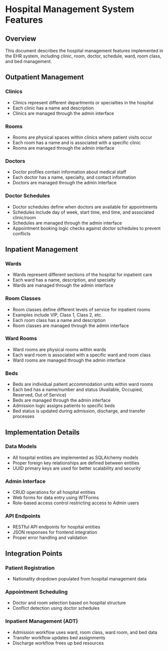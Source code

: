 # Hospital Management System Features

## Overview
This document describes the hospital management features implemented in the EHR system, including clinic, room, doctor, schedule, ward, room class, and bed management.

## Outpatient Management

### Clinics
- Clinics represent different departments or specialties in the hospital
- Each clinic has a name and description
- Clinics are managed through the admin interface

### Rooms
- Rooms are physical spaces within clinics where patient visits occur
- Each room has a name and is associated with a specific clinic
- Rooms are managed through the admin interface

### Doctors
- Doctor profiles contain information about medical staff
- Each doctor has a name, specialty, and contact information
- Doctors are managed through the admin interface

### Doctor Schedules
- Doctor schedules define when doctors are available for appointments
- Schedules include day of week, start time, end time, and associated clinic/room
- Schedules are managed through the admin interface
- Appointment booking logic checks against doctor schedules to prevent conflicts

## Inpatient Management

### Wards
- Wards represent different sections of the hospital for inpatient care
- Each ward has a name, description, and specialty
- Wards are managed through the admin interface

### Room Classes
- Room classes define different levels of service for inpatient rooms
- Examples include VIP, Class 1, Class 2, etc.
- Each room class has a name and description
- Room classes are managed through the admin interface

### Ward Rooms
- Ward rooms are physical rooms within wards
- Each ward room is associated with a specific ward and room class
- Ward rooms are managed through the admin interface

### Beds
- Beds are individual patient accommodation units within ward rooms
- Each bed has a name/number and status (Available, Occupied, Reserved, Out of Service)
- Beds are managed through the admin interface
- Admission logic assigns patients to specific beds
- Bed status is updated during admission, discharge, and transfer processes

## Implementation Details

### Data Models
- All hospital entities are implemented as SQLAlchemy models
- Proper foreign key relationships are defined between entities
- UUID primary keys are used for better scalability and security

### Admin Interface
- CRUD operations for all hospital entities
- Web forms for data entry using WTForms
- Role-based access control restricting access to Admin users

### API Endpoints
- RESTful API endpoints for hospital entities
- JSON responses for frontend integration
- Proper error handling and validation

## Integration Points

### Patient Registration
- Nationality dropdown populated from hospital management data

### Appointment Scheduling
- Doctor and room selection based on hospital structure
- Conflict detection using doctor schedules

### Inpatient Management (ADT)
- Admission workflow uses ward, room class, ward room, and bed data
- Transfer workflow updates bed assignments
- Discharge workflow frees up bed resources